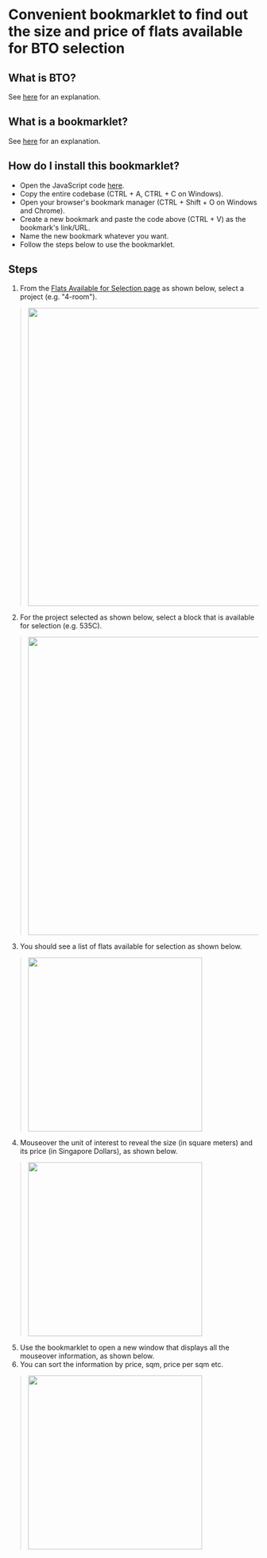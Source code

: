 # Convenient bookmarklet to find out the size and price of flats available for BTO selection

## What is BTO?
See [here](https://en.wikipedia.org/wiki/Build_to_order_(HDB)) for an explanation.

## What is a bookmarklet?
See [here](https://gist.github.com/caseywatts/c0cec1f89ccdb8b469b1) for an explanation.

## How do I install this bookmarklet?
* Open the JavaScript code [here](https://raw.githubusercontent.com/darensin01/hdb-flat-selection/main/bto.js).
* Copy the entire codebase (CTRL + A, CTRL + C on Windows).
* Open your browser's bookmark manager (CTRL + Shift + O on Windows and Chrome).
* Create a new bookmark and paste the code above (CTRL + V) as the bookmark's link/URL.
* Name the new bookmark whatever you want.
* Follow the steps below to use the bookmarklet.

## Steps
1. From the [Flats Available for Selection page](https://services2.hdb.gov.sg/webapp/BP13AWFlatAvail/BP13SEstateSummary?sel=BTO) as shown below, select a project (e.g. "4-room").

> <img src="https://github.com/darensin01/hdb-flat-selection/blob/main/screenshots/ss4.PNG" width="600px"></img>

2. For the project selected as shown below, select a block that is available for selection (e.g. 535C).

> <img src="https://github.com/darensin01/hdb-flat-selection/blob/main/screenshots/ss5.PNG" width="600px"></img>

3. You should see a list of flats available for selection as shown below.

> <img src="https://github.com/darensin01/hdb-flat-selection/blob/main/screenshots/ss1.PNG" width="350px"></img>

4. Mouseover the unit of interest to reveal the size (in square meters) and its price (in Singapore Dollars), as shown below.

> <img src="https://github.com/darensin01/hdb-flat-selection/blob/main/screenshots/ss2.png" width="350px"></img>

5. Use the bookmarklet to open a new window that displays all the mouseover information, as shown below.
6. You can sort the information by price, sqm, price per sqm etc.

> <img src="https://github.com/darensin01/hdb-flat-selection/blob/main/screenshots/ss3.PNG" width="350px"></img>
